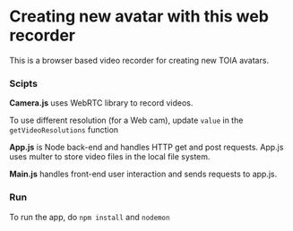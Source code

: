 # Creating new avatar with this web recorder

This is a browser based video recorder for creating new TOIA avatars.

### Scipts
**Camera.js** uses WebRTC library to record videos.

To use different resolution (for a Web cam), update `value` in the `getVideoResolutions` function

**App.js** is Node back-end and handles HTTP get and post requests. App.js uses multer to store video files in the local file system.

**Main.js** handles front-end user interaction and sends requests to app.js.

### Run
To run the app, do `npm install` and `nodemon`


